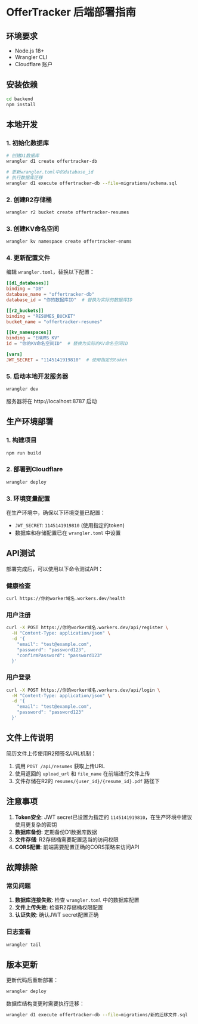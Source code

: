 # OfferTracker 后端部署指南

## 环境要求

- Node.js 18+
- Wrangler CLI
- Cloudflare 账户

## 安装依赖

```bash
cd backend
npm install
```

## 本地开发

### 1. 初始化数据库

```bash
# 创建D1数据库
wrangler d1 create offertracker-db

# 更新wrangler.toml中的database_id
# 执行数据库迁移
wrangler d1 execute offertracker-db --file=migrations/schema.sql
```

### 2. 创建R2存储桶

```bash
wrangler r2 bucket create offertracker-resumes
```

### 3. 创建KV命名空间

```bash
wrangler kv namespace create offertracker-enums
```

### 4. 更新配置文件

编辑 `wrangler.toml`，替换以下配置：

```toml
[[d1_databases]]
binding = "DB"
database_name = "offertracker-db"
database_id = "你的数据库ID"  # 替换为实际的数据库ID

[[r2_buckets]]
binding = "RESUMES_BUCKET"
bucket_name = "offertracker-resumes"

[[kv_namespaces]]
binding = "ENUMS_KV"
id = "你的KV命名空间ID"  # 替换为实际的KV命名空间ID

[vars]
JWT_SECRET = "1145141919810"  # 使用指定的token
```

### 5. 启动本地开发服务器

```bash
wrangler dev
```

服务器将在 http://localhost:8787 启动

## 生产环境部署

### 1. 构建项目

```bash
npm run build
```

### 2. 部署到Cloudflare

```bash
wrangler deploy
```

### 3. 环境变量配置

在生产环境中，确保以下环境变量已配置：

- `JWT_SECRET`: `1145141919810` (使用指定的token)
- 数据库和存储配置已在 `wrangler.toml` 中设置

## API测试

部署完成后，可以使用以下命令测试API：

### 健康检查
```bash
curl https://你的worker域名.workers.dev/health
```

### 用户注册
```bash
curl -X POST https://你的worker域名.workers.dev/api/register \
  -H "Content-Type: application/json" \
  -d '{
    "email": "test@example.com",
    "password": "password123",
    "confirmPassword": "password123"
  }'
```

### 用户登录
```bash
curl -X POST https://你的worker域名.workers.dev/api/login \
  -H "Content-Type: application/json" \
  -d '{
    "email": "test@example.com",
    "password": "password123"
  }'
```

## 文件上传说明

简历文件上传使用R2预签名URL机制：

1. 调用 `POST /api/resumes` 获取上传URL
2. 使用返回的 `upload_url` 和 `file_name` 在前端进行文件上传
3. 文件存储在R2的 `resumes/{user_id}/{resume_id}.pdf` 路径下

## 注意事项

1. **Token安全**: JWT secret已设置为指定的 `1145141919810`，在生产环境中建议使用更复杂的密钥
2. **数据库备份**: 定期备份D1数据库数据
3. **文件存储**: R2存储桶需要配置适当的访问权限
4. **CORS配置**: 前端需要配置正确的CORS策略来访问API

## 故障排除

### 常见问题

1. **数据库连接失败**: 检查 `wrangler.toml` 中的数据库配置
2. **文件上传失败**: 检查R2存储桶权限配置
3. **认证失败**: 确认JWT secret配置正确

### 日志查看

```bash
wrangler tail
```

## 版本更新

更新代码后重新部署：

```bash
wrangler deploy
```

数据库结构变更时需要执行迁移：

```bash
wrangler d1 execute offertracker-db --file=migrations/新的迁移文件.sql
